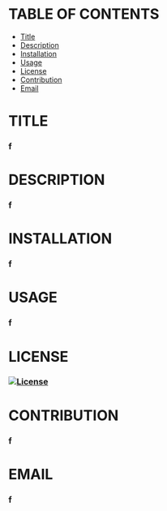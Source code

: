 

  # TABLE OF CONTENTS

  <!--ts-->
   * [Title](#title)
   * [Description](#description)
   * [Installation](#installation)
   * [Usage](#usage)
   * [License](#license)
   * [Contribution](#contribution)
   * [Email](#email)
<!--te-->


  # TITLE

  ### f

  # DESCRIPTION

  ### f

  # INSTALLATION

  ### f

  # USAGE

  ### f

  # LICENSE

  ### [![License](https://img.shields.io/badge/License-Boost_1.0-lightblue.svg)](https://www.boost.org/LICENSE_1_0.txt)

  # CONTRIBUTION

  ### f

  # EMAIL

  ### f


